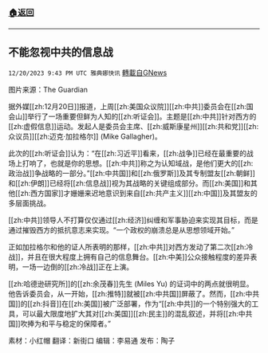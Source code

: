 ###  [:house:返回](README.md)
---


## 不能忽视中共的信息战
`12/20/2023 9:43 PM UTC 雅典娜快讯` [轉載自GNews](https://gnews.org/articles/2133918)

图片来源：The Guardian

据外媒[[zh:12月20日]]报道，上周[[zh:美国众议院]][[zh:中共]]委员会在[[zh:国会山]]举行了一场重要但鲜为人知的[[zh:听证会]]。主题是[[zh:中共]]针对西方的[[zh:虚假信息]]运动。发起人是委员会主席、[[zh:威斯康星州]][[zh:共和党]][[zh:众议员]][[zh:迈克·加拉格尔]] (Mike Gallagher)。

此次的[[zh:听证会]]认为：“在[[zh:习近平]]看来，[[zh:战争]]已经在最重要的战场上打响了，也就是你的思想。[[zh:中共]]称之为认知域战，是他们更大的[[zh:政治战]]争战略的一部分。”[[zh:中共国]]和[[zh:俄罗斯]]及其专制盟友[[zh:朝鲜]]和[[zh:伊朗]]已经将[[zh:信息战]]视为其战略的关键组成部分。而[[zh:美国]]和其他[[zh:西方国家]]才姗姗来迟地意识到来自[[zh:共产主义]][[zh:中国]]及其盟友的多层面挑战。

[[zh:中共]]领导人不打算仅仅通过[[zh:经济]]纠缠和军事胁迫来实现其目标，而是通过摧毁西方的抵抗意志来实现。“一个政权的崩溃总是从思想领域开始。”

正如加拉格尔和他的证人所表明的那样，[[zh:中共]]对西方发动了第二次[[zh:冷战]]，并且在很大程度上拥有自己的信息舞台。[[zh:中美]]公众接触程度的差异表明，一场一边倒的[[zh:冷战]]正在上演。

[[zh:哈德逊研究所]]的[[zh:余茂春]]先生 (Miles Yu) 的证词中的两点就很明显。他告诉委员会，从一开始，[[zh:推特]]就被[[zh:中共国]]屏蔽了。然而，[[zh:中共国]]的[[zh:抖音]]在[[zh:美国]]被广泛部署，作为“[[zh:中共]]的一个特别强大的工具，可以最大限度地扩大其对[[zh:美国]][[zh:民主]]的混乱叙述，并将[[zh:中共国]]吹捧为和平与稳定的保障者。”
             
素材：小红帽  翻译：新街口  编辑：李易通  发布：陶子


